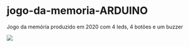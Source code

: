 # jogo-da-memoria-ARDUINO
Jogo da memória produzido em 2020 com 4 leds, 4 botões e um buzzer

<img src="https://i0.wp.com/eletronicaparatodos.com/wp-content/uploads/2018/03/Prototipo_Jogo_Genius_Roduino_Fritzing.png?ssl=1">
